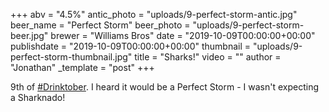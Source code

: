 +++
abv = "4.5%"
antic_photo = "uploads/9-perfect-storm-antic.jpg"
beer_name = "Perfect Storm"
beer_photo = "uploads/9-perfect-storm-beer.jpg"
brewer = "Williams Bros"
date = "2019-10-09T00:00:00+00:00"
publishdate = "2019-10-09T00:00:00+00:00"
thumbnail = "uploads/9-perfect-storm-thumbnail.jpg"
title = "Sharks!"
video = ""
author = "Jonathan"
_template = "post"
+++

9th of [#Drinktober](https://www.facebook.com/hashtag/drinktober?source=feed_text&epa=HASHTAG). I heard it would be a Perfect Storm - I wasn't expecting a Sharknado!
